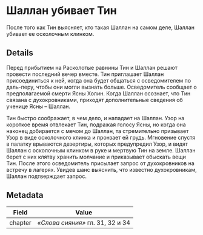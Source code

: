 # Шаллан убивает Тин
После того как Тин выясняет, кто такая Шаллан на самом деле, Шаллан убивает ее осколочным клинком.

## Details
Перед прибытием на Расколотые равнины Тин и Шаллан решают провести последний вечер вместе. Тин приглашает Шаллан присоединиться к ней, когда она будет общаться с осведомителем по даль-перу, чтобы они могли вызнать больше. Осведомитель сообщает о предполагаемой смерти Ясны Холин. Когда Шаллан осознает, что Тин связана с духокровниками, приходят дополнительные сведения об ученице Ясны – Шаллан. 

Тин быстро соображает, в чем дело, и нападает на Шаллан. Узор на короткое время отвлекает Тин, подражая голосу Ясны, но когда она наконец добирается с мечом до Шаллан, та стремительно призывает Узор в виде осколочного клинка и пронзает ей грудь. Мгновение спустя в палатку врываются дезертиры, которых предупредил Узор, и видят Шаллан с осколочным клинком в руке и мертвую Тин на земле. Шаллан берет с них клятву хранить молчание и приказывает обыскать вещи Тин. После этого осведомитель присылает запрос от духокровников на встречу в лагерях. Увидев шанс выяснить, что известно духокровникам, Шаллан подтверждает запрос.

## Metadata
| Field | Value |
| ----- | ----- |
| chapter | *«Слова сияния»* гл. 31, 32 и 34 |
